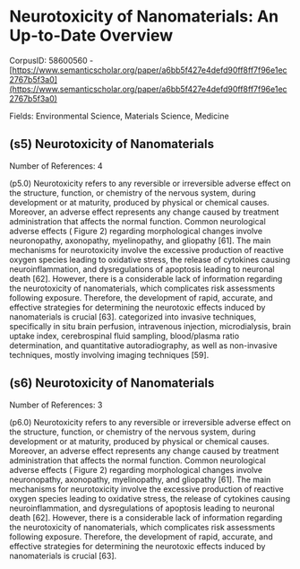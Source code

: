 # Neurotoxicity of Nanomaterials: An Up-to-Date Overview

CorpusID: 58600560 - [https://www.semanticscholar.org/paper/a6bb5f427e4defd90ff8ff7f96e1ec2767b5f3a0](https://www.semanticscholar.org/paper/a6bb5f427e4defd90ff8ff7f96e1ec2767b5f3a0)

Fields: Environmental Science, Materials Science, Medicine

## (s5) Neurotoxicity of Nanomaterials
Number of References: 4

(p5.0) Neurotoxicity refers to any reversible or irreversible adverse effect on the structure, function, or chemistry of the nervous system, during development or at maturity, produced by physical or chemical causes. Moreover, an adverse effect represents any change caused by treatment administration that affects the normal function. Common neurological adverse effects ( Figure 2) regarding morphological changes involve neuronopathy, axonopathy, myelinopathy, and gliopathy [61]. The main mechanisms for neurotoxicity involve the excessive production of reactive oxygen species leading to oxidative stress, the release of cytokines causing neuroinflammation, and dysregulations of apoptosis leading to neuronal death [62]. However, there is a considerable lack of information regarding the neurotoxicity of nanomaterials, which complicates risk assessments following exposure. Therefore, the development of rapid, accurate, and effective strategies for determining the neurotoxic effects induced by nanomaterials is crucial [63]. categorized into invasive techniques, specifically in situ brain perfusion, intravenous injection, microdialysis, brain uptake index, cerebrospinal fluid sampling, blood/plasma ratio determination, and quantitative autoradiography, as well as non-invasive techniques, mostly involving imaging techniques [59].
## (s6) Neurotoxicity of Nanomaterials
Number of References: 3

(p6.0) Neurotoxicity refers to any reversible or irreversible adverse effect on the structure, function, or chemistry of the nervous system, during development or at maturity, produced by physical or chemical causes. Moreover, an adverse effect represents any change caused by treatment administration that affects the normal function. Common neurological adverse effects ( Figure 2) regarding morphological changes involve neuronopathy, axonopathy, myelinopathy, and gliopathy [61]. The main mechanisms for neurotoxicity involve the excessive production of reactive oxygen species leading to oxidative stress, the release of cytokines causing neuroinflammation, and dysregulations of apoptosis leading to neuronal death [62]. However, there is a considerable lack of information regarding the neurotoxicity of nanomaterials, which complicates risk assessments following exposure. Therefore, the development of rapid, accurate, and effective strategies for determining the neurotoxic effects induced by nanomaterials is crucial [63]. 

